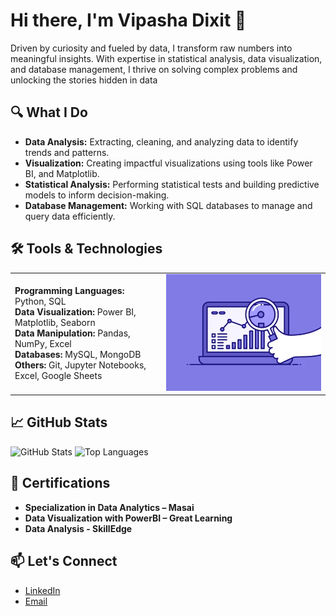 # Hi there, I'm Vipasha Dixit 👋
Driven by curiosity and fueled by data, I transform raw numbers into meaningful insights. With expertise in statistical analysis, data visualization, and database management, I thrive on solving complex problems and unlocking the stories hidden in data

## 🔍 What I Do
- **Data Analysis:** Extracting, cleaning, and analyzing data to identify trends and patterns.
- **Visualization:** Creating impactful visualizations using tools like Power BI, and Matplotlib.
- **Statistical Analysis:** Performing statistical tests and building predictive models to inform decision-making.
- **Database Management:** Working with SQL databases to manage and query data efficiently.

## 🛠️ Tools & Technologies

|           |           |
|-----------|-----------|
| **Programming Languages:** Python, SQL<br>**Data Visualization:** Power BI, Matplotlib, Seaborn<br>**Data Manipulation:** Pandas, NumPy, Excel<br>**Databases:** MySQL, MongoDB<br>**Others:** Git, Jupyter Notebooks, Excel, Google Sheets | ![Dashboard GIF](https://github.com/Vipasha23/Vipasha23/blob/main/giphy%20(1).webp) |


## 📈 GitHub Stats
![GitHub Stats](https://github-readme-stats.vercel.app/api?username=Vipasha23&show_icons=true&theme=radical)
![Top Languages](https://github-readme-stats.vercel.app/api/top-langs/?username=Vipasha23&layout=compact&theme=radical)


## 🏅 Certifications
- **Specialization in Data Analytics – Masai**
- **Data Visualization with PowerBI – Great Learning**
- **Data Analysis - SkillEdge**

## 📫 Let's Connect
- [LinkedIn](https://www.linkedin.com/in/vipasha-dixit-9370431b9)
- [Email](mailto:vipashadixit@gmail.com)


